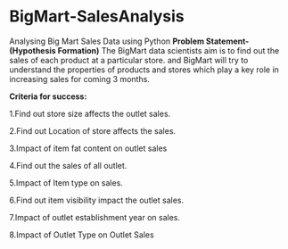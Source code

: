 # BigMart-SalesAnalysis
Analysing Big Mart Sales Data using Python 
**Problem Statement- (Hypothesis Formation)**
The BigMart data scientists aim is to find out the sales of each product at a particular store.
and BigMart will try to understand the properties of products and stores which play a key role in increasing sales for coming 3 months.

**Criteria for success:**

1.Find out store size affects the outlet sales.

2.Find out Location of store affects the sales. 

3.Impact of item fat content on outlet sales

4.Find out the sales of all outlet. 

5.Impact of Item type on sales.

6.Find out item visibility impact the outlet sales.

7.Impact of outlet establishment year on sales.

8.Impact of Outlet Type on Outlet Sales


